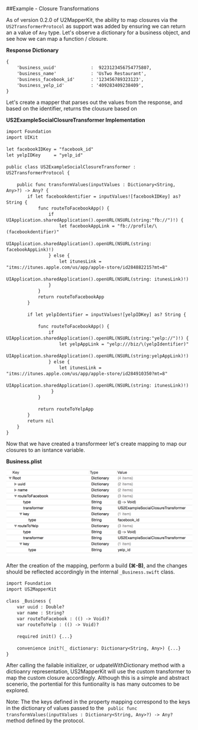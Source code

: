 ##Example - Closure Transformations

As of version 0.2.0 of U2MapperKit, the ability to map closures via the `US2TransformerProtocol` as support was added by ensuring we can return an a value of `Any` type. Let's observe a dictionary for a business object, and see how we can map a function / closure. 

**Response Dictionary**

```
{
	'business_uuid'  	 		:  9223123456754775807,
	'business_name'  			: 'UsTwo Restaurant',
	'business_facebook_id'  	: '123456789323123',
	'business_yelp_id'  		: '409283409238409',
}
```
Let's create a mapper that parses out the values from the response, and based on the identifier, returns the clousure based on  

**US2ExampleSocialClosureTransformer Implementation**

```
import Foundation
import UIKit

let facebookIDKey = "facebook_id"
let yelpIDKey     = "yelp_id"

public class US2ExampleSocialClosureTransformer : US2TransformerProtocol {

    public func transformValues(inputValues : Dictionary<String, Any>?) -> Any? {
        if let facebookdentifier = inputValues![facebookIDKey] as? String {
       		func routeToFacebookApp() {
    			if UIApplication.sharedApplication().openURL(NSURL(string:"fb://")!) {
       				let facebookAppLink = "fb://profile/\(facebookdentifier)"
        			UIApplication.sharedApplication().openURL(NSURL(string: facebookAppLink)!)
    			} else {
        			let itunesLink = "itms://itunes.apple.com/us/app/apple-store/id284882215?mt=8"
        			UIApplication.sharedApplication().openURL(NSURL(string: itunesLink)!)
    			}
			}
            return routeToFacebookApp
        }
        
        if let yelpIdentifier = inputValues![yelpIDKey] as? String {
            
            func routeToFacebookApp() {
    			if UIApplication.sharedApplication().openURL(NSURL(string:"yelp://")!) {
        			let yelpAppLink = "yelp:///biz/\(yelpIdentifier)"
        			UIApplication.sharedApplication().openURL(NSURL(string:yelpAppLink)!)
    			} else {
        			let itunesLink = "itms://itunes.apple.com/us/app/apple-store/id284910350?mt=8"
        			UIApplication.sharedApplication().openURL(NSURL(string: itunesLink)!)
   				 }
			}
			
            return routeToYelpApp
        }
        return nil
    }
}

```

Now that we have created a transformeer let's create mapping to map our closures to an isntance variable.

**Business.plist**
<br/>

![alt tag](/documentation/readme_assets/closure_example.png?raw=true)
<br/>

After the creation of the mapping, perform a build **(⌘-B)**, and the changes should be reflected accordingly in the internal `_Business.swift` class.


```
import Foundation
import US2MapperKit

class _Business {
	var uuid : Double?
	var name : String?
	var routeToFacebook : (() -> Void)?
	var routeToYelp : (() -> Void)?

 	required init() {...}

 	convenience init?(_ dictionary: Dictionary<String, Any>) {...}
} 

```

After calling the failable initializer, or udpateWithDictionary method with a dictioanry representation, US2MapperKit will use the custom transformer to map the custom closure accordingly. Although this is a simple and abstract scenerio, the portential for this funtionality is has many outcomes to be explored.

Note: The the keys defined in the property mapping correspond to the keys in the dictionary of values passed to the ` public func transformValues(inputValues : Dictionary<String, Any>?) -> Any?` method defined by the protocol. 